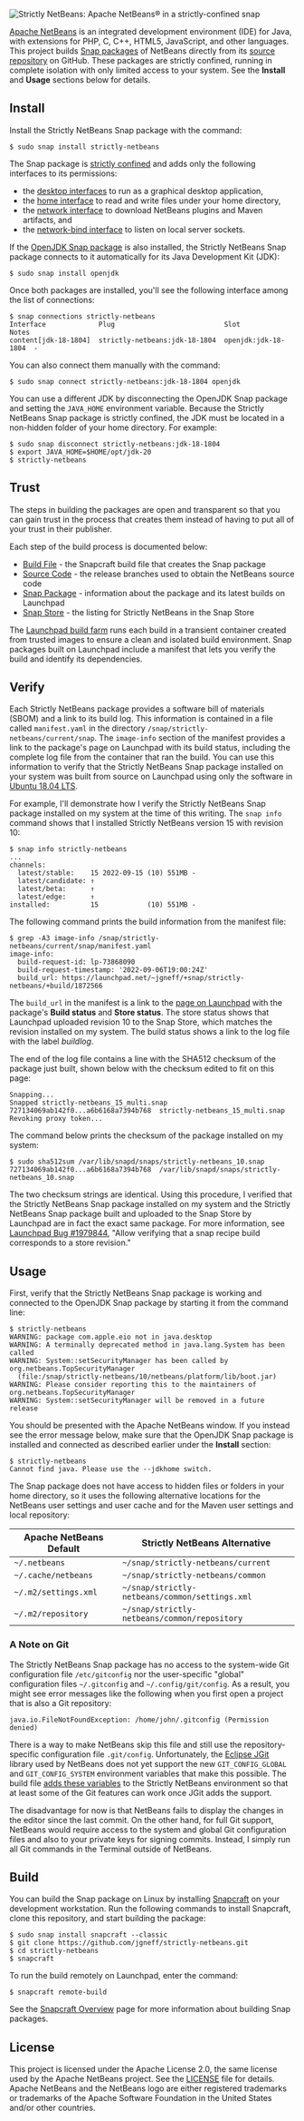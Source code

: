 ![Strictly NetBeans: Apache NetBeans® in a strictly-confined snap](images/banner.svg)

[Apache NetBeans](https://netbeans.apache.org) is an integrated development environment (IDE) for Java, with extensions for PHP, C, C++, HTML5, JavaScript, and other languages. This project builds [Snap packages](https://snapcraft.io/strictly-netbeans) of NetBeans directly from its [source repository](https://github.com/apache/netbeans) on GitHub. These packages are strictly confined, running in complete isolation with only limited access to your system. See the **Install** and **Usage** sections below for details.

## Install

Install the Strictly NetBeans Snap package with the command:

```console
$ sudo snap install strictly-netbeans
```

The Snap package is [strictly confined](https://snapcraft.io/docs/snap-confinement) and adds only the following interfaces to its permissions:

* the [desktop interfaces](https://snapcraft.io/docs/gnome-3-34-extension) to run as a graphical desktop application,
* the [home interface](https://snapcraft.io/docs/home-interface) to read and write files under your home directory,
* the [network interface](https://snapcraft.io/docs/network-interface) to download NetBeans plugins and Maven artifacts, and
* the [network-bind interface](https://snapcraft.io/docs/network-bind-interface) to listen on local server sockets.

If the [OpenJDK Snap package](https://snapcraft.io/openjdk) is also installed, the Strictly NetBeans Snap package connects to it automatically for its Java Development Kit (JDK):

```console
$ sudo snap install openjdk
```

Once both packages are installed, you'll see the following interface among the list of connections:

```console
$ snap connections strictly-netbeans
Interface             Plug                           Slot                 Notes
content[jdk-18-1804]  strictly-netbeans:jdk-18-1804  openjdk:jdk-18-1804  -
```

You can also connect them manually with the command:

```console
$ sudo snap connect strictly-netbeans:jdk-18-1804 openjdk
```

You can use a different JDK by disconnecting the OpenJDK Snap package and setting the `JAVA_HOME` environment variable. Because the Strictly NetBeans Snap package is strictly confined, the JDK must be located in a non-hidden folder of your home directory. For example:

```console
$ sudo snap disconnect strictly-netbeans:jdk-18-1804
$ export JAVA_HOME=$HOME/opt/jdk-20
$ strictly-netbeans
```

## Trust

The steps in building the packages are open and transparent so that you can gain trust in the process that creates them instead of having to put all of your trust in their publisher.

Each step of the build process is documented below:

* [Build File](snap/snapcraft.yaml) - the Snapcraft build file that creates the Snap package
* [Source Code](https://github.com/apache/netbeans/branches) - the release branches used to obtain the NetBeans source code
* [Snap Package](https://launchpad.net/~jgneff/+snap/strictly-netbeans) - information about the package and its latest builds on Launchpad
* [Snap Store](https://snapcraft.io/strictly-netbeans) - the listing for Strictly NetBeans in the Snap Store

The [Launchpad build farm](https://launchpad.net/builders) runs each build in a transient container created from trusted images to ensure a clean and isolated build environment. Snap packages built on Launchpad include a manifest that lets you verify the build and identify its dependencies.

## Verify

Each Strictly NetBeans package provides a software bill of materials (SBOM) and a link to its build log. This information is contained in a file called `manifest.yaml` in the directory `/snap/strictly-netbeans/current/snap`. The `image-info` section of the manifest provides a link to the package's page on Launchpad with its build status, including the complete log file from the container that ran the build. You can use this information to verify that the Strictly NetBeans Snap package installed on your system was built from source on Launchpad using only the software in [Ubuntu 18.04 LTS](https://cloud-images.ubuntu.com/bionic/current/).

For example, I'll demonstrate how I verify the Strictly NetBeans Snap package installed on my system at the time of this writing. The `snap info` command shows that I installed Strictly NetBeans version 15 with revision 10:

```console
$ snap info strictly-netbeans
...
channels:
  latest/stable:    15 2022-09-15 (10) 551MB -
  latest/candidate: ↑
  latest/beta:      ↑
  latest/edge:      ↑
installed:          15            (10) 551MB -
```

The following command prints the build information from the manifest file:

```console
$ grep -A3 image-info /snap/strictly-netbeans/current/snap/manifest.yaml
image-info:
  build-request-id: lp-73868090
  build-request-timestamp: '2022-09-06T19:00:24Z'
  build_url: https://launchpad.net/~jgneff/+snap/strictly-netbeans/+build/1872566
```

The `build_url` in the manifest is a link to the [page on Launchpad](https://launchpad.net/~jgneff/+snap/strictly-netbeans/+build/1872566) with the package's **Build status** and **Store status**. The store status shows that Launchpad uploaded revision 10 to the Snap Store, which matches the revision installed on my system. The build status shows a link to the log file with the label *buildlog*.

The end of the log file contains a line with the SHA512 checksum of the package just built, shown below with the checksum edited to fit on this page:

```
Snapping...
Snapped strictly-netbeans_15_multi.snap
727134069ab142f0...a6b6168a7394b768  strictly-netbeans_15_multi.snap
Revoking proxy token...
```

The command below prints the checksum of the package installed on my system:

```console
$ sudo sha512sum /var/lib/snapd/snaps/strictly-netbeans_10.snap
727134069ab142f0...a6b6168a7394b768  /var/lib/snapd/snaps/strictly-netbeans_10.snap
```

The two checksum strings are identical. Using this procedure, I verified that the Strictly NetBeans Snap package installed on my system and the Strictly NetBeans Snap package built and uploaded to the Snap Store by Launchpad are in fact the exact same package. For more information, see [Launchpad Bug #1979844](https://bugs.launchpad.net/launchpad/+bug/1979844), "Allow verifying that a snap recipe build corresponds to a store revision."

## Usage

First, verify that the Strictly NetBeans Snap package is working and connected to the OpenJDK Snap package by starting it from the command line:

```console
$ strictly-netbeans
WARNING: package com.apple.eio not in java.desktop
WARNING: A terminally deprecated method in java.lang.System has been called
WARNING: System::setSecurityManager has been called by org.netbeans.TopSecurityManager
  (file:/snap/strictly-netbeans/10/netbeans/platform/lib/boot.jar)
WARNING: Please consider reporting this to the maintainers of org.netbeans.TopSecurityManager
WARNING: System::setSecurityManager will be removed in a future release
```

You should be presented with the Apache NetBeans window. If you instead see the error message below, make sure that the OpenJDK Snap package is installed and connected as described earlier under the **Install** section:

```console
$ strictly-netbeans
Cannot find java. Please use the --jdkhome switch.
```

The Snap package does not have access to hidden files or folders in your home directory, so it uses the following alternative locations for the NetBeans user settings and user cache and for the Maven user settings and local repository:

| Apache NetBeans Default | Strictly NetBeans Alternative |
|-------------------------|-------------------------------|
| `~/.netbeans`           | `~/snap/strictly-netbeans/current` |
| `~/.cache/netbeans`     | `~/snap/strictly-netbeans/common`  |
| `~/.m2/settings.xml`    | `~/snap/strictly-netbeans/common/settings.xml` |
| `~/.m2/repository`      | `~/snap/strictly-netbeans/common/repository`   |

### A Note on Git

The Strictly NetBeans Snap package has no access to the system-wide Git configuration file `/etc/gitconfig` nor the user-specific "global" configuration files `~/.gitconfig` and `~/.config/git/config`. As a result, you might see error messages like the following when you first open a project that is also a Git repository:

```
java.io.FileNotFoundException: /home/john/.gitconfig (Permission denied)
```

There is a way to make NetBeans skip this file and still use the repository-specific configuration file `.git/config`. Unfortunately, the [Eclipse JGit](https://git.eclipse.org/c/jgit/jgit.git/tree/org.eclipse.jgit/src/org/eclipse/jgit/util/SystemReader.java#n74) library used by NetBeans does not yet support the new `GIT_CONFIG_GLOBAL` and `GIT_CONFIG_SYSTEM` environment variables that make this possible. The build file [adds these variables](snap/snapcraft.yaml) to the Strictly NetBeans environment so that at least some of the Git features can work once JGit adds the support.

The disadvantage for now is that NetBeans fails to display the changes in the editor since the last commit. On the other hand, for full Git support, NetBeans would require access to the system and global Git configuration files and also to your private keys for signing commits. Instead, I simply run all Git commands in the Terminal outside of NetBeans.

## Build

You can build the Snap package on Linux by installing [Snapcraft](https://snapcraft.io/snapcraft) on your development workstation. Run the following commands to install Snapcraft, clone this repository, and start building the package:

```console
$ sudo snap install snapcraft --classic
$ git clone https://github.com/jgneff/strictly-netbeans.git
$ cd strictly-netbeans
$ snapcraft
```

To run the build remotely on Launchpad, enter the command:

```console
$ snapcraft remote-build
```

See the [Snapcraft Overview](https://snapcraft.io/docs/snapcraft-overview) page for more information about building Snap packages.

## License

This project is licensed under the Apache License 2.0, the same license used by the Apache NetBeans project. See the [LICENSE](LICENSE) file for details. Apache NetBeans and the NetBeans logo are either registered trademarks or trademarks of the Apache Software Foundation in the United States and/or other countries.
